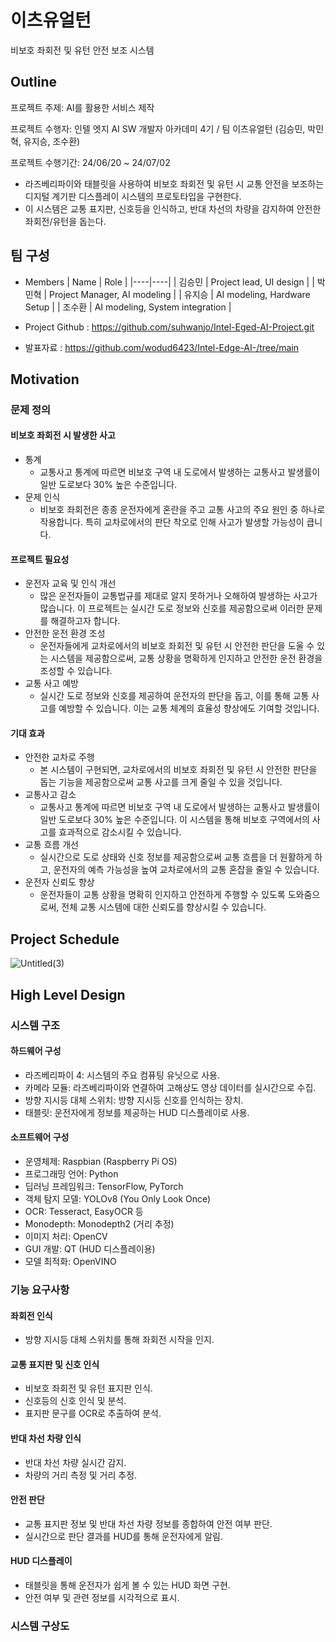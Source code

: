 # 이츠유얼턴
비보호 좌회전 및 유턴 안전 보조 시스템

## Outline
프로젝트 주제: AI를 활용한 서비스 제작

프로젝트 수행자: 인텔 엣지 AI SW 개발자 아카데미 4기 / 팀 이츠유얼턴 (김승민, 박민혁, 유지승, 조수환)

프로젝트 수행기간: 24/06/20 ~ 24/07/02

* 라즈베리파이와 태블릿을 사용하여 비보호 좌회전 및 유턴 시 교통 안전을 보조하는 디지털 계기판 디스플레이 시스템의 프로토타입을 구현한다.
* 이 시스템은 교통 표지판, 신호등을 인식하고, 반대 차선의 차량을 감지하여 안전한 좌회전/유턴을 돕는다.

## 팀 구성

* Members
  | Name | Role |
  |----|----|
  | 김승민 | Project lead, UI design  |
  | 박민혁 | Project Manager, AI modeling    |
  | 유지승 | AI modeling, Hardware Setup   |
  | 조수환 | AI modeling, System integration |
  
* Project Github : https://github.com/suhwanjo/Intel-Eged-AI-Project.git
* 발표자료 : https://github.com/wodud6423/Intel-Edge-AI-/tree/main

## Motivation
### 문제 정의
#### 비보호 좌회전 시 발생한 사고
* 통계
    * 교통사고 통계에 따르면 비보호 구역 내 도로에서 발생하는 교통사고 발생률이 일반 도로보다 30% 높은 수준입니다.
* 문제 인식
    * 비보호 좌회전은 종종 운전자에게 혼란을 주고 교통 사고의 주요 원인 중 하나로 작용합니다. 특히 교차로에서의 판단 착오로 인해 사고가 발생할 가능성이 큽니다.

#### 프로젝트 필요성
* 운전자 교육 및 인식 개선
    * 많은 운전자들이 교통법규를 제대로 알지 못하거나 오해하여 발생하는 사고가 많습니다. 이 프로젝트는 실시간 도로 정보와 신호를 제공함으로써 이러한 문제를 해결하고자 합니다.
* 안전한 운전 환경 조성
    * 운전자들에게 교차로에서의 비보호 좌회전 및 유턴 시 안전한 판단을 도울 수 있는 시스템을 제공함으로써, 교통 상황을 명확하게 인지하고 안전한 운전 환경을 조성할 수 있습니다.
* 교통 사고 예방
    * 실시간 도로 정보와 신호를 제공하여 운전자의 판단을 돕고, 이를 통해 교통 사고를 예방할 수 있습니다. 이는 교통 체계의 효율성 향상에도 기여할 것입니다.

#### 기대 효과
* 안전한 교차로 주행
    * 본 시스템이 구현되면, 교차로에서의 비보호 좌회전 및 유턴 시 안전한 판단을 돕는 기능을 제공함으로써 교통 사고를 크게 줄일 수 있을 것입니다.
* 교통사고 감소
    * 교통사고 통계에 따르면 비보호 구역 내 도로에서 발생하는 교통사고 발생률이 일반 도로보다 30% 높은 수준입니다. 이 시스템을 통해 비보호 구역에서의 사고를 효과적으로 감소시킬 수 있습니다.
* 교통 흐름 개선
    * 실시간으로 도로 상태와 신호 정보를 제공함으로써 교통 흐름을 더 원활하게 하고, 운전자의 예측 가능성을 높여 교차로에서의 교통 혼잡을 줄일 수 있습니다.
* 운전자 신뢰도 향상
    * 운전자들이 교통 상황을 명확히 인지하고 안전하게 주행할 수 있도록 도와줌으로써, 전체 교통 시스템에 대한 신뢰도를 향상시킬 수 있습니다.

## Project Schedule
![Untitled(3)](https://github.com/suhwanjo/Intel-Eged-AI-Project/assets/112834460/7de8d088-a03b-4b25-94b8-8bc57c508ce6)

## High Level Design

### 시스템 구조

#### 하드웨어 구성
* 라즈베리파이 4: 시스템의 주요 컴퓨팅 유닛으로 사용.
* 카메라 모듈: 라즈베리파이와 연결하여 고해상도 영상 데이터를 실시간으로 수집.
* 방향 지시등 대체 스위치: 방향 지시등 신호를 인식하는 장치.
* 태블릿: 운전자에게 정보를 제공하는 HUD 디스플레이로 사용.

#### 소프트웨어 구성
* 운영체제: Raspbian (Raspberry Pi OS)
* 프로그래밍 언어: Python
* 딥러닝 프레임워크: TensorFlow, PyTorch
* 객체 탐지 모델: YOLOv8 (You Only Look Once)
* OCR: Tesseract, EasyOCR 등
* Monodepth: Monodepth2 (거리 추정)
* 이미지 처리: OpenCV
* GUI 개발: QT (HUD 디스플레이용)
* 모델 최적화: OpenVINO

### 기능 요구사항

#### 좌회전 인식
* 방향 지시등 대체 스위치를 통해 좌회전 시작을 인지.

#### 교통 표지판 및 신호 인식
* 비보호 좌회전 및 유턴 표지판 인식.
* 신호등의 신호 인식 및 분석.
* 표지판 문구를 OCR로 추출하여 분석.

#### 반대 차선 차량 인식
* 반대 차선 차량 실시간 감지.
* 차량의 거리 측정 및 거리 추정.

#### 안전 판단
* 교통 표지판 정보 및 반대 차선 차량 정보를 종합하여 안전 여부 판단.
* 실시간으로 판단 결과를 HUD를 통해 운전자에게 알림.

#### HUD 디스플레이
* 태블릿을 통해 운전자가 쉽게 볼 수 있는 HUD 화면 구현.
* 안전 여부 및 관련 정보를 시각적으로 표시.

### 시스템 구상도
